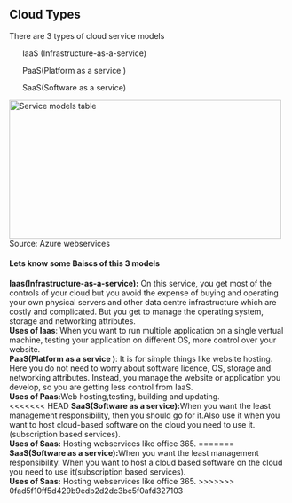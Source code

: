 <h2 stlye="color:blue";>Cloud Types</h2>
<p>There are 3 types of cloud service models</p>
<ul>IaaS (Infrastructure-as-a-service)</ul>
<ul>PaaS(Platform as a service )</ul>
<ul>SaaS(Software as a service)</ul>
<img src="https://github.com/ikramulkayes/Azure-Core-Concepts/blob/main/webservices_table.png" alt="Service models table" width="490" height="250"><br>
Source: Azure webservices
<h4>Lets know some Baiscs of this 3 models</h4>
<b>
Iaas(Infrastructure-as-a-service):</b> On this service, you get most of the controls of your cloud but you avoid the expense of buying and operating your own physical servers and other data centre infrastructure which are costly and complicated. But you get to manage the operating system, storage and networking attributes.<br> 
<b>Uses of Iaas</b>: When you want to run multiple application on a single vertual machine, testing your application on different OS, more control over your website.<br>
<b>PaaS(Platform as a service )</b>: It is for simple things like website hosting. Here you do not need to worry about software licence, OS, storage and networking attributes. Instead, you manage the website or application you develop, so you are getting less control from IaaS.<br>
<b>Uses of Paas:</b>Web hosting,testing, building and updating.<br>
<<<<<<< HEAD
<b>SaaS(Software as a service):</b>When you want the least management responsibility, then you should go for it.Also use it when you want to host cloud-based software on the cloud you need to use it.(subscription based services).<br>
<b>Uses of Saas:</b> Hosting webservices like office 365.
=======
<b>SaaS(Software as a service):</b>When you want the least management responsibility. When you want to host a cloud based software on the cloud you need to use it(subscription based services).<br>
<b>Uses of Saas:</b> Hosting webservices like office 365.
>>>>>>> 0fad5f10ff5d429b9edb2d2dc3bc5f0afd327103

